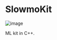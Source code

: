 # SlowmoKit
![image](https://user-images.githubusercontent.com/52048551/206870724-e4c71d93-fbaf-420c-8a64-cfd8ba05d27e.png)

ML kit in C++.
